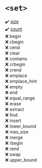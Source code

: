 # `<set>`
:heavy_check_mark: [size](size.md)  
:heavy_check_mark: [count](count.md)  
:x: begin  
:x: cbegin  
:x: cend  
:x: clear  
:x: contains  
:x: crbegin  
:x: crend  
:x: emplace  
:x: emplace_hint  
:x: empty  
:x: end  
:x: equal_range  
:x: erase  
:x: extract  
:x: find  
:x: insert  
:x: lower_bound  
:x: max_size  
:x: merge  
:x: rbegin  
:x: rend  
:x: swap  
:x: upper_bound  
